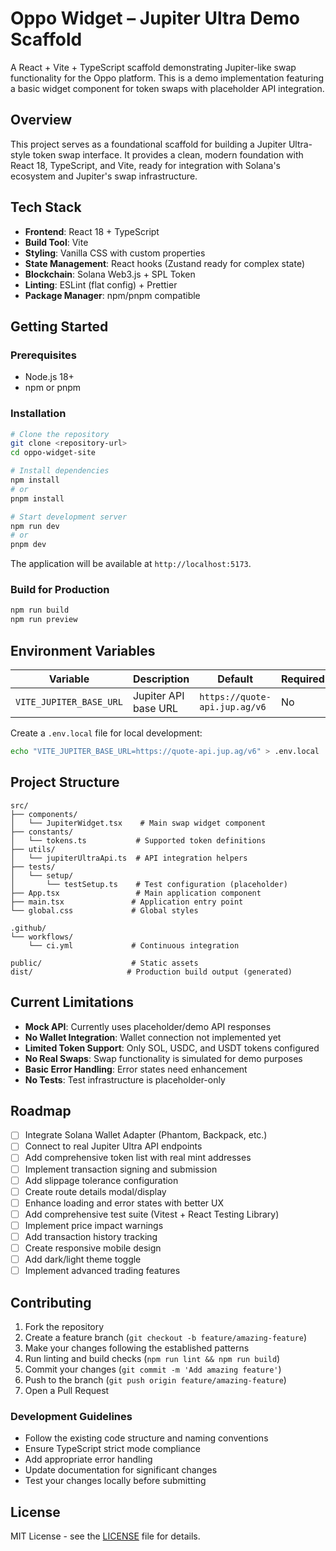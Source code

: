 # Oppo Widget – Jupiter Ultra Demo Scaffold

A React + Vite + TypeScript scaffold demonstrating Jupiter-like swap functionality for the Oppo platform. This is a demo implementation featuring a basic widget component for token swaps with placeholder API integration.

## Overview

This project serves as a foundational scaffold for building a Jupiter Ultra-style token swap interface. It provides a clean, modern foundation with React 18, TypeScript, and Vite, ready for integration with Solana's ecosystem and Jupiter's swap infrastructure.

## Tech Stack

- **Frontend**: React 18 + TypeScript
- **Build Tool**: Vite
- **Styling**: Vanilla CSS with custom properties
- **State Management**: React hooks (Zustand ready for complex state)
- **Blockchain**: Solana Web3.js + SPL Token
- **Linting**: ESLint (flat config) + Prettier
- **Package Manager**: npm/pnpm compatible

## Getting Started

### Prerequisites

- Node.js 18+ 
- npm or pnpm

### Installation

```bash
# Clone the repository
git clone <repository-url>
cd oppo-widget-site

# Install dependencies
npm install
# or
pnpm install

# Start development server
npm run dev
# or
pnpm dev
```

The application will be available at `http://localhost:5173`.

### Build for Production

```bash
npm run build
npm run preview
```

## Environment Variables

| Variable | Description | Default | Required |
|----------|-------------|---------|----------|
| `VITE_JUPITER_BASE_URL` | Jupiter API base URL | `https://quote-api.jup.ag/v6` | No |

Create a `.env.local` file for local development:

```bash
echo "VITE_JUPITER_BASE_URL=https://quote-api.jup.ag/v6" > .env.local
```

## Project Structure

```
src/
├── components/
│   └── JupiterWidget.tsx    # Main swap widget component
├── constants/
│   └── tokens.ts           # Supported token definitions
├── utils/
│   └── jupiterUltraApi.ts  # API integration helpers
├── tests/
│   └── setup/
│       └── testSetup.ts    # Test configuration (placeholder)
├── App.tsx                 # Main application component
├── main.tsx               # Application entry point
└── global.css             # Global styles

.github/
└── workflows/
    └── ci.yml             # Continuous integration

public/                    # Static assets
dist/                     # Production build output (generated)
```

## Current Limitations

- **Mock API**: Currently uses placeholder/demo API responses
- **No Wallet Integration**: Wallet connection not implemented yet
- **Limited Token Support**: Only SOL, USDC, and USDT tokens configured
- **No Real Swaps**: Swap functionality is simulated for demo purposes
- **Basic Error Handling**: Error states need enhancement
- **No Tests**: Test infrastructure is placeholder-only

## Roadmap

- [ ] Integrate Solana Wallet Adapter (Phantom, Backpack, etc.)
- [ ] Connect to real Jupiter Ultra API endpoints
- [ ] Add comprehensive token list with real mint addresses
- [ ] Implement transaction signing and submission
- [ ] Add slippage tolerance configuration
- [ ] Create route details modal/display
- [ ] Enhance loading and error states with better UX
- [ ] Add comprehensive test suite (Vitest + React Testing Library)
- [ ] Implement price impact warnings
- [ ] Add transaction history tracking
- [ ] Create responsive mobile design
- [ ] Add dark/light theme toggle
- [ ] Implement advanced trading features

## Contributing

1. Fork the repository
2. Create a feature branch (`git checkout -b feature/amazing-feature`)
3. Make your changes following the established patterns
4. Run linting and build checks (`npm run lint && npm run build`)
5. Commit your changes (`git commit -m 'Add amazing feature'`)
6. Push to the branch (`git push origin feature/amazing-feature`)
7. Open a Pull Request

### Development Guidelines

- Follow the existing code structure and naming conventions
- Ensure TypeScript strict mode compliance
- Add appropriate error handling
- Update documentation for significant changes
- Test your changes locally before submitting

## License

MIT License - see the [LICENSE](LICENSE) file for details.